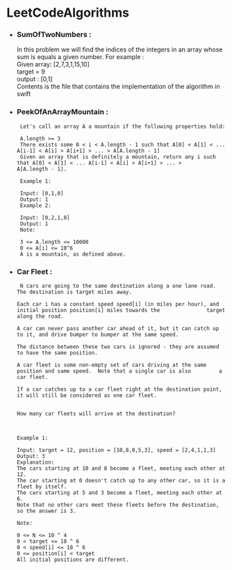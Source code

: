 # LeetCodeAlgorithms
* ### SumOfTwoNumbers :
    In this problem we will find the indices of the integers in an array whose sum is equals a given number.
    For example :  
    Given array: [2,7,3,1,15,10]<br/> 
          target = 9 <br/>
          output : [0,1] <br/>
    Contents is the file that contains the implementation of the algorithm in swift
          
 * ### PeekOfAnArrayMountain :  
        Let's call an array A a mountain if the following properties hold:

        A.length >= 3
        There exists some 0 < i < A.length - 1 such that A[0] < A[1] < ... A[i-1] < A[i] > A[i+1] > ... > A[A.length - 1]
        Given an array that is definitely a mountain, return any i such that A[0] < A[1] < ... A[i-1] < A[i] > A[i+1] > ... >           A[A.length - 1].

        Example 1:

        Input: [0,1,0]
        Output: 1
        Example 2:

        Input: [0,2,1,0]
        Output: 1
        Note:

        3 <= A.length <= 10000
        0 <= A[i] <= 10^6
        A is a mountain, as defined above.
        
  * ### Car Fleet :
         
         N cars are going to the same destination along a one lane road.  The destination is target miles away.

        Each car i has a constant speed speed[i] (in miles per hour), and initial position position[i] miles towards the               target along the road.

        A car can never pass another car ahead of it, but it can catch up to it, and drive bumper to bumper at the same speed.

        The distance between these two cars is ignored - they are assumed to have the same position.

        A car fleet is some non-empty set of cars driving at the same position and same speed.  Note that a single car is also         a car fleet.

        If a car catches up to a car fleet right at the destination point, it will still be considered as one car fleet.


        How many car fleets will arrive at the destination?



        Example 1:

        Input: target = 12, position = [10,8,0,5,3], speed = [2,4,1,1,3]
        Output: 3
        Explanation:
        The cars starting at 10 and 8 become a fleet, meeting each other at 12.
        The car starting at 0 doesn't catch up to any other car, so it is a fleet by itself.
        The cars starting at 5 and 3 become a fleet, meeting each other at 6.
        Note that no other cars meet these fleets before the destination, so the answer is 3.

        Note:

        0 <= N <= 10 ^ 4
        0 < target <= 10 ^ 6
        0 < speed[i] <= 10 ^ 6
        0 <= position[i] < target
        All initial positions are different.

          
    
      
   
